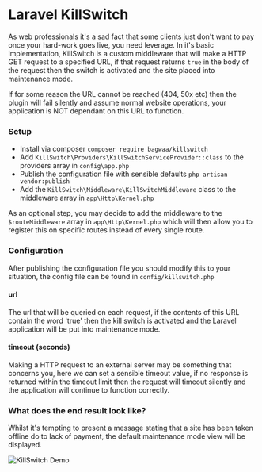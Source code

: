 # Laravel KillSwitch

As web professionals it's a sad fact that some clients just don't want to pay once your hard-work goes live, you need 
leverage.  In it's basic implementation, KillSwitch is a custom middleware that will make a HTTP GET request to a 
specified URL, if that request returns `true` in the body of the request then the switch is activated and the site 
placed into maintenance mode.

If for some reason the URL cannot be reached (404, 50x etc) then the plugin will fail silently and assume normal 
website operations, your application is NOT dependant on this URL to function.

### Setup

* Install via composer `composer require bagwaa/killswitch`
* Add `KillSwitch\Providers\KillSwitchServiceProvider::class` to the providers array in  `config\app.php`
* Publish the configuration file with sensible defaults `php artisan vendor:publish` 
* Add the `KillSwitch\Middleware\KillSwitchMiddleware` class to the middleware array in `app\Http\Kernel.php`

As an optional step, you may decide to add the middleware to the `$routeMiddleware` array in `app\Http\Kernel.php` 
which will then allow you to register this on specific routes instead of every single route.

### Configuration

After publishing the configuration file you should modify this to your situation, the config file can be found
in `config/killswitch.php`
 
#### url
 
The url that will be queried on each request, if the contents of this URL contain the word 'true' then the kill switch 
is activated and the Laravel application will be put into maintenance mode.
 
#### timeout (seconds)
 
Making a HTTP request to an external server may be something that concerns you, here we can set a sensible timeout
value, if no response is returned within the timeout limit then the request will timeout silently and the application
will continue to function correctly.
 
### What does the end result look like?
 
Whilst it's tempting to present a message stating that a site has been taken offline do to lack of payment, the default
maintenance mode view will be displayed.
  
![KillSwitch Demo](http://i.imgur.com/OUAG8KA.png)


